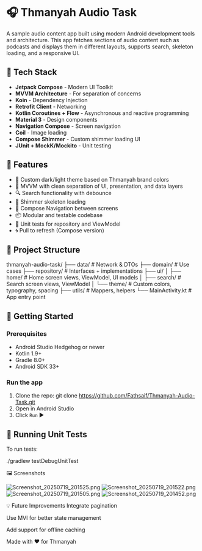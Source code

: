# 🎧 Thmanyah Audio Task

A sample audio content app built using modern Android development tools and architecture. This app fetches sections of audio content such as podcasts and displays them in different layouts, supports search, skeleton loading, and a responsive UI.

## 🧰 Tech Stack

- **Jetpack Compose** - Modern UI Toolkit
- **MVVM Architecture** - For separation of concerns
- **Koin** - Dependency Injection
- **Retrofit Client** - Networking
- **Kotlin Coroutines + Flow** - Asynchronous and reactive programming
- **Material 3** - Design components
- **Navigation Compose** - Screen navigation
- **Coil** - Image loading
- **Compose Shimmer** - Custom shimmer loading UI
- **JUnit + MockK/Mockito** - Unit testing

## 🧱 Features

- 🎨 Custom dark/light theme based on Thmanyah brand colors
- 🧠 MVVM with clean separation of UI, presentation, and data layers
- 🔍 Search functionality with debounce
- 🦴 Shimmer skeleton loading
- 🧭 Compose Navigation between screens
- 📦 Modular and testable codebase
- 🧪 Unit tests for repository and ViewModel
- 🌀 Pull to refresh (Compose version)

## 📁 Project Structure

thmanyah-audio-task/
├── data/ # Network & DTOs
├── domain/ # Use cases
├── repository/ # Interfaces + implementations
├── ui/
│ ├── home/ # Home screen views, ViewModel, UI models
│ ├── search/ # Search screen views, ViewModel
│ └── theme/ # Custom colors, typography, spacing
├── utils/ # Mappers, helpers
└── MainActivity.kt # App entry point

## 🚀 Getting Started

### Prerequisites

- Android Studio Hedgehog or newer
- Kotlin 1.9+
- Gradle 8.0+
- Android SDK 33+

### Run the app

1. Clone the repo:
    git clone https://github.com/Fathsaif/Thmanyah-Audio-Task.git
2. Open in Android Studio
3. Click `Run` ▶️

## 🧪 Running Unit Tests

To run tests:

./gradlew testDebugUnitTest

🖼️ Screenshots

![Screenshot_20250719_201525.png](Screenshot_20250719_201525.png)
![Screenshot_20250719_201522.png](Screenshot_20250719_201522.png)
![Screenshot_20250719_201505.png](Screenshot_20250719_201505.png)
![Screenshot_20250719_201452.png](Screenshot_20250719_201452.png)

💡 Future Improvements
Integrate pagination

Use MVI for better state management

Add support for offline caching

Made with ❤️ for Thmanyah
